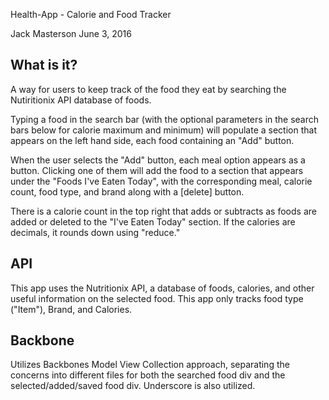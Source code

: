 Health-App - Calorie and Food Tracker

Jack Masterson
June 3, 2016

What is it?
-----------

A way for users to keep track of the food they eat by searching the Nutiritionix API database of foods.

Typing a food in the search bar (with the optional parameters in the search bars below for calorie maximum and minimum) will populate a section that appears on the left hand side, each food containing an "Add" button. 

When the user selects the "Add" button, each meal option appears as a button. Clicking one of them will add the food to a section that appears under the "Foods I've Eaten Today", with the corresponding meal, calorie count, food type, and brand along with a [delete] button.

There is a calorie count in the top right that adds or subtracts as foods are added or deleted to the "I've Eaten Today" section. If the calories are decimals, it rounds down using "reduce."

API
---

This app uses the Nutritionix API, a database of foods, calories, and other useful information on the selected food. This app only tracks food type ("Item"), Brand, and Calories. 

Backbone 
--------

Utilizes Backbones Model View Collection approach, separating the concerns into different files for both the searched food div and the selected/added/saved food div. Underscore is also utilized.
